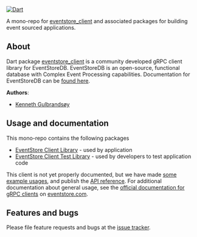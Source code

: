 [![Dart](https://github.com/DISCOOS/eventstore-client-dart/actions/workflows/dart.yml/badge.svg)](https://github.com/DISCOOS/eventstore-client-dart/actions/workflows/dart.yml)

A mono-repo for [eventstore_client][eventstore_client] and associated packages for building event sourced applications.

## About

Dart package [eventstore_client][eventstore_client] is a community developed gRPC client library for EventStoreDB. EventStoreDB is an open-source, functional database with Complex Event Processing
capabilities. Documentation for EventStoreDB can be [found here](https://eventstore.com/docs).

**Authors**:
- [Kenneth Gulbrandsøy](https://medium.com/kengu)

## Usage and documentation
This mono-repo contains the following packages
* [EventStore Client Library](packages/eventstore_client/README.md) - used by application
* [EventStore Client Test Library](packages/eventstore_client/README.md) - used by developers to test application code


This client is not yet properly documented, but we have made [some example usages](packages/eventstore_client/example/README.md),
and publish the [API reference](https://pub.dev/documentation/eventstore_client/latest).
For additional documentation about general usage, see the [official documentation for gRPC clients](https://developers.eventstore.com/clients/grpc/getting-started)
on [eventstore.com](https://developers.eventstore.com).

## Features and bugs

Please file feature requests and bugs at the [issue tracker][tracker].

[tracker]: https://github.com/DISCOOS/eventstore-client-dart/issues
[eventstore_client]: https://pub.dev/packages/eventstore_client